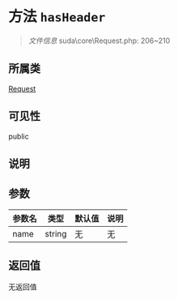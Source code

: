 # 方法 `hasHeader`

> *文件信息* suda\core\Request.php: 206~210

## 所属类 

[Request](../Request.md)

## 可见性

public

## 说明



## 参数


| 参数名 | 类型 | 默认值 | 说明 |
|--------|-----|-------|-------|
| name |  string | 无 | 无 |



## 返回值

无返回值
